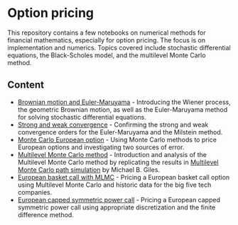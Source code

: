 # Option pricing

This repository contains a few notebooks on numerical methods for financial mathematics, especially for option pricing. The focus is on implementation and numerics. Topics covered include stochastic differential equations, the Black-Scholes model, and the multilevel Monte Carlo method.

## Content

- [Brownian motion and Euler-Maruyama](notebooks/Brownian_motion_and_Euler-Maruyama.ipynb) - Introducing the Wiener process, the geometric Brownian motion, as well as the Euler-Maruyama method for solving stochastic differential equations.
- [Strong and weak convergence](notebooks/Strong_and_weak_convergence.ipynb) - Confirming the strong and weak convergence orders for the Euler-Maruyama and the Milstein method.
- [Monte Carlo European option](notebooks/Monte_Carlo_European_Option.ipynb) - Using Monte Carlo methods to price European options and investigating two sources of error.
- [Multilevel Monte Carlo method](notebooks/Multilevel_Monte_Carlo.ipynb) - Introduction and analysis of the Multilevel Monte Carlo method by replicating the results in [Multilevel Monte Carlo path simulation](https://ora.ox.ac.uk/objects/uuid:d9d28973-94aa-4179-962a-28bcfa8d8f00/download_file?safe_filename=2007OMI06.pdf&file_format=application%2Fpdf&type_of_work=Working+paper) by Michael B. Giles.
- [European basket call with MLMC](notebooks/European_Basket_Option.ipynb) - Pricing a European basket call option using Multilevel Monte Carlo and historic data for the big five tech companies.
- [European capped symmetric power call](notebooks/European_Capped_Symmetric_Power_Call.ipynb) - Pricing a European capped symmetric power call using appropriate discretization and the finite difference method.